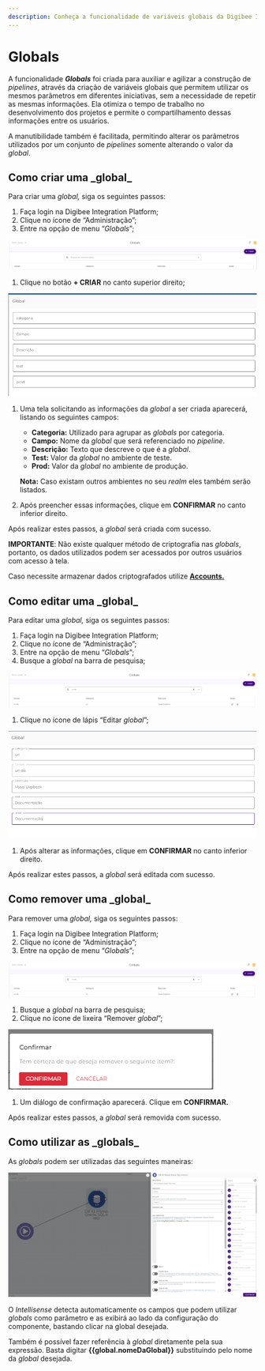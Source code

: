 ```yaml
---
description: Conheça a funcionalidade de variáveis globais da Digibee Integration Platform.
---
```


# Globals

A funcionalidade _**Globals**_ foi criada para auxiliar e agilizar a construção de _pipelines_, através da criação de variáveis globais que permitem utilizar os mesmos parâmetros em diferentes iniciativas, sem a necessidade de repetir as mesmas informações. Ela otimiza o tempo de trabalho no desenvolvimento dos projetos e permite o compartilhamento dessas informações entre os usuários.

A manutibilidade também é facilitada, permitindo alterar os parâmetros utilizados por um conjunto de _pipelines_ somente alterando o valor da _global_.

## **Como criar uma \_global**\_ <a href="#h_89a17b068b" id="h_89a17b068b"></a>

Para criar uma _global,_ siga os seguintes passos:

1. Faça login na Digibee Integration Platform;
2. Clique no ícone de “Administração”;
3. Entre na opção de menu “_Globals_”;

![](<../.gitbook/assets/01 (17).png>)

1. Clique no botão **+ CRIAR** no canto superior direito;

![](<../.gitbook/assets/02 (16).png>)

1.  Uma tela solicitando as informações da _global_ a ser criada aparecerá, listando os seguintes campos:

    * **Categoria:** Utilizado para agrupar as _globals_ por categoria.
    * **Campo:** Nome da _global_ que será referenciado no _pipeline_.
    * **Descrição:** Texto que descreve o que é a _global_.
    * **Test:** Valor da _global_ no ambiente de teste.
    * **Prod:** Valor da _global_ no ambiente de produção.

    **Nota:** Caso existam outros ambientes no seu _realm_ eles também serão listados.
2. Após preencher essas informações, clique em **CONFIRMAR** no canto inferior direito.

Após realizar estes passos, a _global_ será criada com sucesso.

**IMPORTANTE**: Não existe qualquer método de criptografia nas _globals_, portanto, os dados utilizados podem ser acessados por outros usuários com acesso à tela.

Caso necessite armazenar dados criptografados utilize [**Accounts.**](contas-accounts/)

## **Como editar uma \_global**\_ <a href="#h_e5f70703b2" id="h_e5f70703b2"></a>

Para editar uma _global,_ siga os seguintes passos:

1. Faça login na Digibee Integration Platform;
2. Clique no ícone de “Administração”;
3. Entre na opção de menu “_Globals_”;
4. Busque a _global_ na barra de pesquisa;

![](<../.gitbook/assets/03 (1).png>)

1. Clique no ícone de lápis “Editar _global_”;

![](../.gitbook/assets/edit2.png)

1. Após alterar as informações, clique em **CONFIRMAR** no canto inferior direito.

Após realizar estes passos, a _global_ será editada com sucesso.

## **Como remover uma \_global**\_ <a href="#h_8ef332c3b4" id="h_8ef332c3b4"></a>

Para remover uma _global,_ siga os seguintes passos:

1. Faça login na Digibee Integration Platform;
2. Clique no ícone de “Administração”;
3. Entre na opção de menu “_Globals_”;

![](../.gitbook/assets/edit1.png)

1. Busque a _global_ na barra de pesquisa;
2. Clique no ícone de lixeira “Remover _global_”;

![](<../.gitbook/assets/04 (10).png>)

1. Um diálogo de confirmação aparecerá. Clique em **CONFIRMAR.**

Após realizar estes passos, a _global_ será removida com sucesso.

## **Como utilizar as \_globals**\_ <a href="#h_8cb725f0e7" id="h_8cb725f0e7"></a>

As _globals_ podem ser utilizadas das seguintes maneiras:

![](<../.gitbook/assets/05 (14).png>)

O _Intellisense_ detecta automaticamente os campos que podem utilizar _globals_ como parâmetro e as exibirá ao lado da configuração do componente, bastando clicar na global desejada.

Também é possível fazer referência à _global_ diretamente pela sua expressão. Basta digitar **\{{global.nomeDaGlobal\}}** substituindo pelo nome da _global_ desejada.
